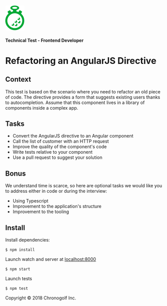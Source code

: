 ![Chronogolf][crest]


#### Technical Test - Frontend Developer
# Refactoring an AngularJS Directive

## Context

This test is based on the scenario where you need to refactor an old piece of code. The directive provides a form that suggests existing users thanks to autocompletion. Assume that this component lives in a library of components inside a complex app.

## Tasks

- Convert the AngularJS directive to an Angular component
- Call the list of customer with an HTTP request
- Improve the quality of the component's code
- Write tests relative to your component
- Use a pull request to suggest your solution

## Bonus

We understand time is scarce, so here are optional tasks we would like you to address either in code or during the interview:

- Using Typescript
- Improvement to the application's structure
- Improvement to the tooling


Install
-------

Install dependencies:

    $ npm install

Launch watch and server at [localhost:8000](http://localhost:8000)

    $ npm start

Launch tests

    $ npm test

Copyright © 2018 Chronogolf Inc.

[crest]: https://raw.githubusercontent.com/chronogolf/brand/master/Chronogolf%20Mark/Web/Chronogolf-Mark-Small.png
